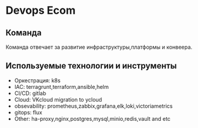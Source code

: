 # Devops Ecom

## Команда

Команда отвечает за развитие инфраструктуры,платформы и конвеера.

## Используемые технологии и инструменты

* Оркестрация: k8s
* IAC: terragrunt,terraform,ansible,helm
* CI/CD: gitlab
* Cloud: VKcloud migration to ycloud
* obsevability: prometheus,zabbix,grafana,elk,loki,victoriametrics
* gitops: flux
* Other: ha-proxy,nginx,postgres,mysql,minio,redis,vault and etc

